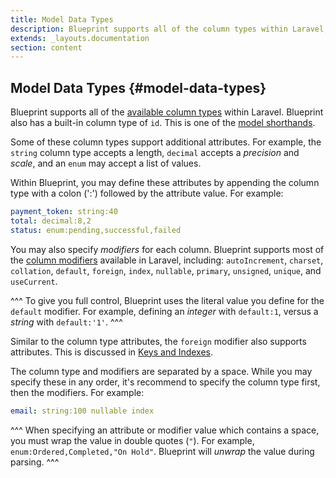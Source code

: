 ```yaml
---
title: Model Data Types
description: Blueprint supports all of the column types within Laravel, as well as a few shorthands for defining models.
extends: _layouts.documentation
section: content
---
```

## Model Data Types {#model-data-types}
Blueprint supports all of the [available column types](https://laravel.com/docs/migrations#creating-columns) within Laravel. Blueprint also has a built-in column type of `id`. This is one of the [model shorthands](/docs/model-shorthands).

Some of these column types support additional attributes. For example, the `string` column type accepts a length, `decimal` accepts a _precision_ and _scale_, and an `enum` may accept a list of values.

Within Blueprint, you may define these attributes by appending the column type with a colon (':') followed by the attribute value. For example:

```yaml
payment_token: string:40
total: decimal:8,2
status: enum:pending,successful,failed
```

You may also specify _modifiers_ for each column. Blueprint supports most of the [column modifiers](https://laravel.com/docs/migrations#column-modifiers) available in Laravel, including: `autoIncrement`, `charset`, `collation`, `default`, `foreign`, `index`, `nullable`, `primary`, `unsigned`, `unique`, and `useCurrent`.

^^^
To give you full control, Blueprint uses the literal value you define for the `default` modifier. For example, defining an _integer_ with `default:1`, versus a _string_ with `default:'1'`.
^^^

Similar to the column type attributes, the `foreign` modifier also supports attributes. This is discussed in [Keys and Indexes](/docs/keys-and-indexes).

The column type and modifiers are separated by a space. While you may specify these in any order, it's recommend to specify the column type first, then the modifiers. For example:

```yaml
email: string:100 nullable index
```

^^^
When specifying an attribute or modifier value which contains a space, you must wrap the value in double quotes (`"`). For example, `enum:Ordered,Completed,"On Hold"`. Blueprint will _unwrap_ the value during parsing.
^^^
